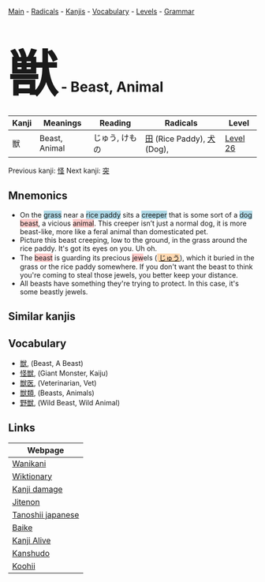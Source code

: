 <style> bigfont {font-size: 100px}</style>
[Main](../index.md) -
[Radicals](../radicals.md) -
[Kanjis](../kanjis.md) -
[Vocabulary](../vocabulary.md) -
[Levels](../levels.md) -
[Grammar](../grammar.md)
# <bigfont> 獣</bigfont> - Beast, Animal 

| Kanji | Meanings | Reading | Radicals | Level |
| --- | --- | --- | --- | --- |
| 獣 | Beast, Animal | じゅう, けもの | [田](../radicals/田.md) (Rice Paddy), [犬](../radicals/犬.md) (Dog),  | [Level 26](../levels/wk_level26.md) |

Previous kanji: [怪](怪.md) Next kanji: [突](突.md) 

## Mnemonics
 * On the <span style="background-color:#ADD8E6"> grass</span> near a <span style="background-color:#ADD8E6"> rice paddy</span> sits a <span style="background-color:#ADD8E6"> creeper</span> that is some sort of a <span style="background-color:#ADD8E6"> dog</span> <span style="background-color:#ffcccb"> beast</span>, a vicious <span style="background-color:#ffcccb"> animal</span>. This creeper isn’t just a normal dog, it is more beast-like, more like a feral animal than domesticated pet.
* Picture this beast creeping, low to the ground, in the grass around the rice paddy. It's got its eyes on you. Uh oh.
* The <span style="background-color:#ffcccb"> beast</span> is guarding its precious <span style="background-color:#ffcccb"> jew</span>els (<span style="background-color:#fed8b1"> [じゅう](https://jisho.org/search/じゅう)</span>), which it buried in the grass or the rice paddy somewhere. If you don't want the beast to think you're coming to steal those jewels, you better keep your distance.
* All beasts have something they're trying to protect. In this case, it's some beastly jewels.


## Similar kanjis
 


## Vocabulary
 * [獣](../vocabulary/獣.md), (Beast, A Beast)
* [怪獣](../vocabulary/獣.md), (Giant Monster, Kaiju)
* [獣医](../vocabulary/獣.md), (Veterinarian, Vet)
* [獣類](../vocabulary/獣.md), (Beasts, Animals)
* [野獣](../vocabulary/獣.md), (Wild Beast, Wild Animal)



## Links 

| Webpage |
| --- |
| [Wanikani          ](https://www.wanikani.com/kanji/獣) |
| [Wiktionary        ](https://en.wiktionary.org/wiki/獣) |
| [Kanji damage      ](http://www.kanjidamage.com/kanji/search?utf8=✓&q=獣) |
| [Jitenon           ](https://jitenon.com/kanji/獣) |
| [Tanoshii japanese ](https://www.tanoshiijapanese.com/dictionary/kanji.cfm?k=獣) |
| [Baike             ](https://baike.baidu.com/item/獣) |
| [Kanji Alive       ](https://app.kanjialive.com/獣) |
| [Kanshudo          ](https://www.kanshudo.com/searchmn?q=獣) |
| [Koohii            ](https://kanji.koohii.com/study/kanji/獣) |
